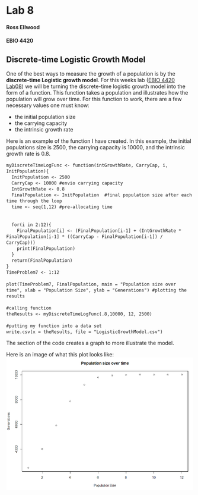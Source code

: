 # Lab 8
#### Ross Ellwood
#### EBIO 4420

## Discrete-time Logistic Growth Model
One of the best ways to measure the growth of a population is by the **discrete-time Logistic growth model**. For this weeks
 lab ([EBIO 4420 Lab08](https://github.com/flaxmans/CompBio_on_git/blob/master/Labs/Lab08/Lab08_documentation_and_metadata.md))
we will be turning the discrete-time logistic growth model into the form of a function. This function takes a population
and illustrates how the population will grow over time. For this function to work,
there are a few necessary values one must know:
* the initial population size
* the carrying capacity
* the intrinsic growth rate

Here is an example of the function I have created. In this example,
the initial populations size is 2500, the carrying capacity is 10000, and the 
intrinsic growth rate is 0.8.

```
myDiscreteTimeLogFunc <- function(intGrowthRate, CarryCap, i, InitPopulation){
  InitPopulation <- 2500
  CarryCap <- 10000 #envio carrying capacity
  IntGrowthRate <- 0.8
  FinalPopulation <- InitPopulation  #final population size after each time through the loop
  time <- seq(1,12) #pre-allocating time
  
  
  for(i in 2:12){
    FinalPopulation[i] <- (FinalPopulation[i-1] + (IntGrowthRate * FinalPopulation[i-1] * ((CarryCap - FinalPopulation[i-1]) / CarryCap)))
    print(FinalPopulation)                                   
  }
  return(FinalPopulation)
}
TimeProblem7 <- 1:12

plot(TimeProblem7, FinalPopulation, main = "Population size over time", xlab = "Population Size", ylab = "Generations") #plotting the results

#calling function
theResults <- myDiscreteTimeLogFunc(.8,10000, 12, 2500) 

#putting my function into a data set
write.csv(x = theResults, file = "LogisticGrowthModel.csv")
```
The section of the code creates a graph to more illustrate the model.

Here is an image of what this plot looks like: 
![Discrete-time logistic function](EBIO4420Image.PNG)


